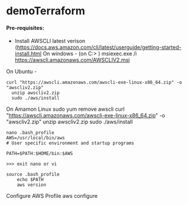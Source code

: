 ﻿# demoTerraform

#### Pre-requisites: 
  - Install AWSCLI latest verison  (https://docs.aws.amazon.com/cli/latest/userguide/getting-started-install.html
  On windows - (on C:> )
    msiexec.exe /i https://awscli.amazonaws.com/AWSCLIV2.msi

  On Ubuntu -

    curl "https://awscli.amazonaws.com/awscli-exe-linux-x86_64.zip" -o "awscliv2.zip"
	  unzip awscliv2.zip
	  sudo ./aws/install

  On Amamon Linux
    sudo yum remove awscli
    curl "https://awscli.amazonaws.com/awscli-exe-linux-x86_64.zip" -o "awscliv2.zip"
    unzip awscliv2.zip
    sudo ./aws/install


    nano .bash_profile
    AWS=/usr/local/bin/aws
    # User specific environment and startup programs

    PATH=$PATH:$HOME/bin:$AWS

    >>> exit nano or vi

    source .bash_profile
		echo $PATH
		aws version

Configure AWS Profile
    aws configure


  
